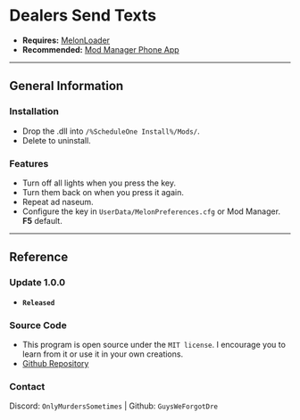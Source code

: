 # Dealers Send Texts
- **Requires:** [MelonLoader](https://melonwiki.xyz/#/)
- **Recommended:** [Mod Manager Phone App](https://www.nexusmods.com/schedule1/mods/397)
---
## General Information
### Installation
- Drop the .dll into `/%ScheduleOne Install%/Mods/`.
- Delete to uninstall.
### Features
- Turn off all lights when you press the key.
- Turn them back on when you press it again.
- Repeat ad naseum.
- Configure the key in `UserData/MelonPreferences.cfg` or Mod Manager. **F5** default.
---
## Reference
### Update 1.0.0
- **`Released`**
### Source Code
- This program is open source under the `MIT license`. I encourage you to learn from it or use it in your own creations.
- [Github Repository](http://github.com/GuysWeForgotDre/GlobalLightSwitch)
### Contact
Discord: `OnlyMurdersSometimes` | Github: `GuysWeForgotDre`